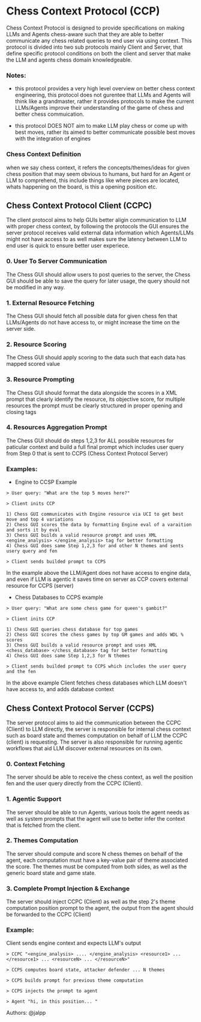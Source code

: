# Chess Context Protocol (CCP)

Chess Context Protocol is designed to provide specifications on making LLMs and Agents chess-aware such that
they are able to better communicate any chess related queries to end user via using context. This protocol
is divided into two sub protocols mainly Client and Server, that define specific protocol conditions on both 
the client and server that make the LLM and agents chess domain knowledgeable. 

### Notes:
- this protocol provides a very high level overview on better chess context engineering, this protocol does not gurentee that LLMs and Agents will think like a grandmaster, rather it provides protocols to make the current LLMs/Agents improve their understanding of the game of chess and better chess commuication.

- this protocol DOES NOT aim to make LLM play chess or come up with best moves, rather its aimed to better communicate possible best moves with the integration of engines

### Chess Context Definition
when we say chess context, it refers the concepts/themes/ideas for given chess position that may seem obvious to humans, but hard for an Agent or LLM to comprehend, this include things like where pieces are located, whats happening on the board, is this a opening position etc.

## Chess Context Protocol Client (CCPC)

The client protocol aims to help GUIs better aligin communication to LLM with proper chess context, by following the protocols the GUI ensures the server protocol receives valid external data information which Agents/LLMs might 
not have access to as well makes sure the latency between LLM to end user is quick to ensure better user experiece. 

### 0. User To Server Communication

The Chess GUI should allow users to post queries to the server, the Chess GUI should be able to save the query
for later usage, the query should not be modified in any way.

### 1. External Resource Fetching

The Chess GUI should fetch all possible data for given chess fen that LLMs/Agents do not have access to, or might increase the time on the server side. 

### 2. Resource Scoring

The Chess GUI should apply scoring to the data such that each data has mapped scored value

### 3. Resource Prompting

The Chess GUI should format the data alongside the scores in a XML prompt that clearly identify the resource, its objective score, for multiple resources the prompt must be clearly structured in proper opening and closing tags

### 4. Resources Aggregation Prompt

The Chess GUI should do steps 1,2,3 for ALL possible resources for paticular context and build a full final prompt which includes user query from Step 0 that is sent to CCPS (Chess Context Protocol Server)

### Examples:
- Engine to CCSP Example
```
> User query: "What are the top 5 moves here?"

> Client inits CCP 

1) Chess GUI communicates with Engine resource via UCI to get best move and top 4 variations
2) Chess GUI scores the data by formatting Engine eval of a varaition and sorts it by eval
3) Chess GUI builds a valid resource prompt and uses XML <engine_analysis> </engine_analysis> tag for better formatting
4) Chess GUI does same Step 1,2,3 for and other N themes and sents usery query and fen

> Client sends builded prompt to CCPS
```

In the example above the LLM/Agent does not have access to engine data, and even if LLM is agentic it saves time on server as CCP covers external resource for CCPS (server)

- Chess Databases to CCPS example

```
> User query: "What are some chess game for queen's gambit?"

> Client inits CCP 

1) Chess GUI queries chess database for top games
2) Chess GUI scores the chess games by top GM games and adds WDL % scores
3) Chess GUI builds a valid resource prompt and uses XML <chess_database> </chess_database> tag for better formatting
4) Chess GUI does same Step 1,2,3 for N themes

> Client sends builded prompt to CCPS which includes the user query and the fen
```
In the above example Client fetches chess databases which LLM doesn't have access to, and adds database context

## Chess Context Protocol Server (CCPS)

The server protocol aims to aid the communication between the CCPC (Client) to LLM directly, the server is 
responsible for internal chess context such as board state and themes computation on behalf of LLM the CCPC (client) is requesting. The server is also responsible for running agentic workflows that aid LLM discover external resources on its own.

### 0. Context Fetching

The server should be able to receive the chess context, as well the position fen and the user query directly from the CCPC (Client).

### 1. Agentic Support 

The server should be able to run Agents, various tools the agent needs as well as system prompts that the agent will use to better infer the context that is fetched from the client. 

### 2. Themes Computation

The server should compute and score N chess themes on behalf of the agent, each computation must have a key-value pair of theme associated the score. The themes must be computed from both sides, as well as the generic board state and game state.

### 3. Complete Prompt Injection & Exchange

The server should inject CCPC (Client) as well as the step 2's theme computation position prompt to the agent, the output from the agent should be forwarded to the CCPC (Client)

### Example:

Client sends engine context and expects LLM's output
```
> CCPC "<engine_analysis> .... </engine_analysis> <resource1> ... </resource1> ... <resourceN> ... </resourceN>"

> CCPS computes board state, attacker defender ... N themes

> CCPS builds prompt for previous theme computation

> CCPS injects the prompt to agent

> Agent "hi, in this position... " 

```

Authors:
@jalpp






